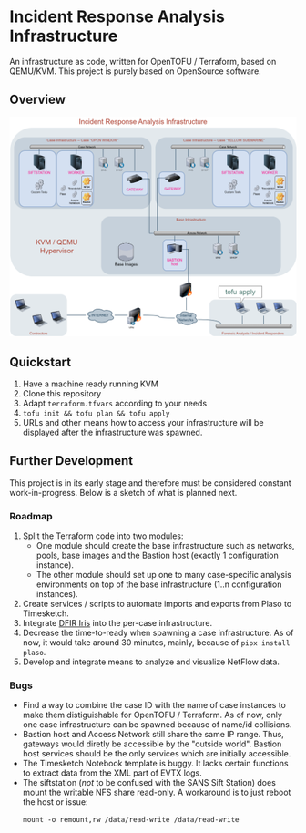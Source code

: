 # Incident Response Analysis Infrastructure

An infrastructure as code, written for OpenTOFU / Terraform, based on QEMU/KVM. This project is purely based on OpenSource software.

## Overview

![Incident Response Analysis Infrastructure -- Overview](docs/overview.png)

## Quickstart

1. Have a machine ready running KVM
1. Clone this repository
1. Adapt `terraform.tfvars` according to your needs
1. `tofu init && tofu plan && tofu apply`
1. URLs and other means how to access your infrastructure will be displayed after the infrastructure was spawned.

## Further Development

This project is in its early stage and therefore must be considered constant work-in-progress. Below is a sketch of what is planned next.

### Roadmap

1. Split the Terraform code into two modules:
   - One module should create the base infrastructure such as networks, pools, base images and the Bastion host (exactly 1 configuration instance).
   - The other module should set up one to many case-specific analysis environments on top of the base infrastructure (1..n configuration instances).
1. Create services / scripts to automate imports and exports from Plaso to Timesketch.
1. Integrate [DFIR Iris](https://www.dfir-iris.org/) into the per-case infrastructure.
1. Decrease the time-to-ready when spawning a case infrastructure. As of now, it would take around 30 minutes, mainly, because of `pipx install plaso`.
1. Develop and integrate means to analyze and visualize NetFlow data.

### Bugs

- Find a way to combine the case ID with the name of case instances to make them distiguishable for OpenTOFU / Terraform. As of now, only one case infrastructure can be spawned because of name/id collisions.
- Bastion host and Access Network still share the same IP range. Thus, gateways would diretly be accessible by the "outside world". Bastion host services should be the only services which are initially accessible.
- The Timesketch Notebook template is buggy. It lacks certain functions to extract data from the XML part of EVTX logs.
- The siftstation (_not_ to be confused with the SANS Sift Station) does mount the writable NFS share read-only. A workaround is to just reboot the host or issue:
    ```
    mount -o remount,rw /data/read-write /data/read-write
    ```
